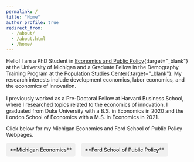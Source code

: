 ```yaml
---
permalink: /
title: "Home"
author_profile: true
redirect_from: 
  - /about/
  - /about.html
  - /home/
---
```



Hello! I am a PhD Student in [Economics and Public Policy](https://fordschool.umich.edu/phd){:target="_blank"} at the University of Michigan and a Graduate Fellow in the Demography Training Program at the [Population Studies Center](https://psc.isr.umich.edu){:target="_blank"}. My research interests include development economics, labor economics, and the economics of innovation.
<br><br>
I previously worked as a Pre-Doctoral Fellow at Harvard Business School, where I researched topics related to the economics of innovation. I graduated from Duke University with a B.S. in Economics in 2020 and the London School of Economics with a M.S. in Economics in 2021.

Click below for my Michigan Economics and Ford School of Public Policy Webpages.

<style>
  .custom-link {
    background-color: #f0f0f0; /* Light gray */
    padding: 10px;
    display: inline-block;
    text-decoration: none !important;
    color: black;
    border-radius: 5px;
    transition: background-color 0.3s; /* Smooth transition for background color */
  }
  .custom-link:hover {
    background-color: #d0d0d0; /* Darker shade of gray */
  }
</style>

<a href="https://prod.lsa.umich.edu/econ/people/phd-students/saheel.html"  target="_blank" class="custom-link">
    **Michigan Economics**
</a>&nbsp;&nbsp;&nbsp;&nbsp;<a href="https://fordschool.umich.edu/phd-students/saheel-chodavadia"  target="_blank" class="custom-link">
    **Ford School of Public Policy**
</a>